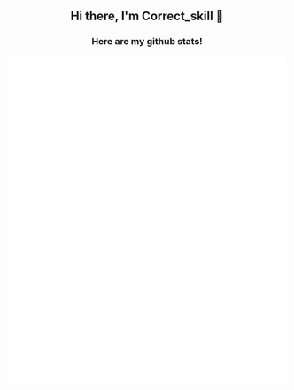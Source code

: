<h2 align="center"> Hi there, I'm Correct_skill 👋</h2>


<h3 align="center"> Here are my github stats! </h3>

 
<p align="center">
  <img src="https://github.com/Correct-skill/github-stats/blob/master/generated/overview.svg" alt="github stats" />
  <img src="https://github.com/Correct-skill/github-stats/blob/master/generated/languages.svg" alt="langs" />
 </p>

